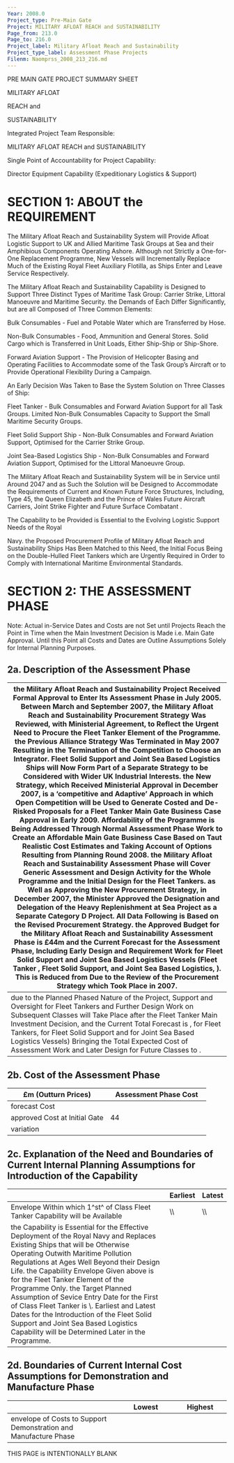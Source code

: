 ```yaml
---
Year: 2008.0
Project_type: Pre-Main Gate
Project: MILITARY AFLOAT REACH and SUSTAINABILITY
Page_from: 213.0
Page_to: 216.0
Project_label: Military Afloat Reach and Sustainability
Project_type_label: Assessment Phase Projects
Filenm: Naomprss_2008_213_216.md
---
```

PRE MAIN GATE PROJECT SUMMARY SHEET

MILITARY AFLOAT

REACH and

SUSTAINABILITY

Integrated Project Team Responsible:

MILITARY AFLOAT REACH and SUSTAINABILITY

Single Point of Accountability for Project Capability:

Director Equipment Capability (Expeditionary Logistics & Support)

# SECTION 1: ABOUT the REQUIREMENT

The Military Afloat Reach and Sustainability System will Provide Afloat Logistic Support to UK and Allied Maritime Task Groups at Sea and their Amphibious Components Operating Ashore. Although not Strictly a One-for-One Replacement Programme, New Vessels will Incrementally Replace Much of the Existing Royal Fleet Auxiliary Flotilla, as Ships Enter and Leave Service Respectively.

The Military Afloat Reach and Sustainability Capability is Designed to Support Three Distinct Types of Maritime Task Group: Carrier Strike, Littoral Manoeuvre and Maritime Security. the Demands of Each Differ Significantly, but are all Composed of Three Common Elements:

Bulk Consumables - Fuel and Potable Water which are Transferred by Hose.

Non-Bulk Consumables - Food, Ammunition and General Stores. Solid Cargo which is Transferred in Unit Loads, Either Ship-Ship or Ship-Shore.

Forward Aviation Support - The Provision of Helicopter Basing and Operating Facilities to Accommodate some of the Task Group’s Aircraft or to Provide Operational Flexibility During a Campaign.

An Early Decision Was Taken to Base the System Solution on Three Classes of Ship:

Fleet Tanker - Bulk Consumables and Forward Aviation Support for all Task Groups. Limited Non-Bulk Consumables Capacity to Support the Small Maritime Security Groups.

Fleet Solid Support Ship - Non-Bulk Consumables and Forward Aviation Support, Optimised for the Carrier Strike Group.

Joint Sea-Based Logistics Ship - Non-Bulk Consumables and Forward Aviation Support, Optimised for the Littoral Manoeuvre Group.

The Military Afloat Reach and Sustainability System will be in Service until Around 2047 and as Such the Solution will be Designed to Accommodate the Requirements of Current and Known Future Force Structures, Including, Type 45, the Queen Elizabeth and the Prince of Wales Future Aircraft Carriers, Joint Strike Fighter and Future Surface Combatant .

The Capability to be Provided is Essential to the Evolving Logistic Support Needs of the Royal

Navy. the Proposed Procurement Profile of Military Afloat Reach and Sustainability Ships Has Been Matched to this Need, the Initial Focus Being on the Double-Hulled Fleet Tankers which are Urgently Required in Order to Comply with International Maritime Environmental Standards.

# SECTION 2: THE ASSESSMENT PHASE

Note: Actual in-Service Dates and Costs are not Set until Projects Reach the Point in Time when the Main Investment Decision is Made i.e. Main Gate Approval. Until this Point all Costs and Dates are Outline Assumptions Solely for Internal Planning Purposes.

## 2a. Description of the Assessment Phase

<table>
<colgroup>
<col Style="Width: 100%" />
</Colgroup>
<thead>
<tr>
<th Rowspan="2">the Military Afloat Reach and Sustainability Project Received Formal Approval to Enter Its Assessment Phase in July 2005. Between March and September 2007, the Military Afloat Reach and Sustainability Procurement Strategy Was Reviewed, with Ministerial Agreement, to Reflect the Urgent Need to Procure the Fleet Tanker Element of the Programme. the Previous Alliance Strategy Was Terminated in May 2007 Resulting in the Termination of the Competition to Choose an Integrator. Fleet Solid Support and Joint Sea Based Logistics Ships will Now Form Part of a Separate Strategy to be Considered with Wider UK Industrial Interests. the New Strategy, which Received Ministerial Approval in December 2007, is a ‘competitive and Adaptive’ Approach in which Open Competition will be Used to Generate Costed and De-Risked Proposals for a Fleet Tanker Main Gate Business Case Approval in Early 2009. Affordability of the Programme is Being Addressed Through Normal Assessment Phase Work to Create an Affordable Main Gate Business Case Based on Taut Realistic Cost Estimates and Taking Account of Options Resulting from Planning Round 2008. the Military Afloat Reach and Sustainability Assessment Phase will Cover Generic Assessment and Design Activity for the Whole Programme and the Initial Design for the Fleet Tankers. as Well as Approving the New Procurement Strategy, in December 2007, the Minister Approved the Designation and Delegation of the Heavy Replenishment at Sea Project as a Separate Category D Project. All Data Following is Based on the Revised Procurement Strategy. the Approved Budget for the Military Afloat Reach and Sustainability Assessment Phase is £44m and the Current Forecast for the Assessment Phase, Including Early Design and Requirement Work for Fleet Solid Support and Joint Sea Based Logistics Vessels  (Fleet Tanker , Fleet Solid Support, and Joint Sea Based Logistics, ). This is Reduced from  Due to the Review of the Procurement Strategy which Took Place in 2007.</Th>
</Tr>
<tr>
</Tr>
</Thead>
<tbody>
<tr>
<td Rowspan="2">due to the Planned Phased Nature of the Project, Support and Oversight for Fleet Tankers and Further Design Work on Subsequent Classes will Take Place after the Fleet Tanker Main Investment Decision, and the Current Total Forecast is , for Fleet Tankers,  for Fleet Solid Support and  for Joint Sea Based Logistics Vessels) Bringing the Total Expected Cost of Assessment Work and Later Design for Future Classes to .</Td>
</Tr>
<tr>
</Tr>
</Tbody>
</Table>

## 2b. Cost of the Assessment Phase

<table>
<colgroup>
<col Style="Width: 50%" />
<col Style="Width: 50%" />
</Colgroup>
<thead>
<tr>
<th>
£m (Outturn Prices)
</Th>
<th>
Assessment Phase Cost
</Th>
</Tr>
</Thead>
<tbody>
<tr>
<td>forecast Cost</Td>
<td>

</Td>
</Tr>
<tr>
<td>approved Cost at Initial Gate</Td>
<td>
44
</Td>
</Tr>
<tr>
<td>variation</Td>
<td>

</Td>
</Tr>
</Tbody>
</Table>

## 2c. Explanation of the Need and Boundaries of Current Internal Planning Assumptions for Introduction of the Capability

|                                                                                                                                                                                                                                                                                                                                                                                                                                                                                                                                                                                  | Earliest | Latest |
|-----------------------------------|-------------------|-------------------|
| Envelope Within which 1^st^ of Class Fleet Tanker Capability will be Available                                                                                                                                                                                                                                                                                                                                                                                                                                                                                                   | \\\       | \\\     |
| the Capability is Essential for the Effective Deployment of the Royal Navy and Replaces Existing Ships that will be Otherwise Operating Outwith Maritime Pollution Regulations at Ages Well Beyond their Design Life. the Capability Envelope Given above is for the Fleet Tanker Element of the Programme Only. the Target Planned Assumption of Sevice Entry Date for the First of Class Fleet Tanker is \\\. Earliest and Latest Dates for the Introduction of the Fleet Solid Support and Joint Sea Based Logistics Capability will be Determined Later in the Programme. |              |            |

## 2d. Boundaries of Current Internal Cost Assumptions for Demonstration and Manufacture Phase

<table>
<colgroup>
<col Style="Width: 50%" />
<col Style="Width: 25%" />
<col Style="Width: 24%" />
</Colgroup>
<thead>
<tr>
<th></Th>
<th>
Lowest
</Th>
<th>
Highest
</Th>
</Tr>
</Thead>
<tbody>
<tr>
<td>envelope of Costs to Support Demonstration and Manufacture Phase</Td>
<td>

</Td>
<td>

</Td>
</Tr>
</Tbody>
</Table>

THIS PAGE is INTENTIONALLY BLANK
